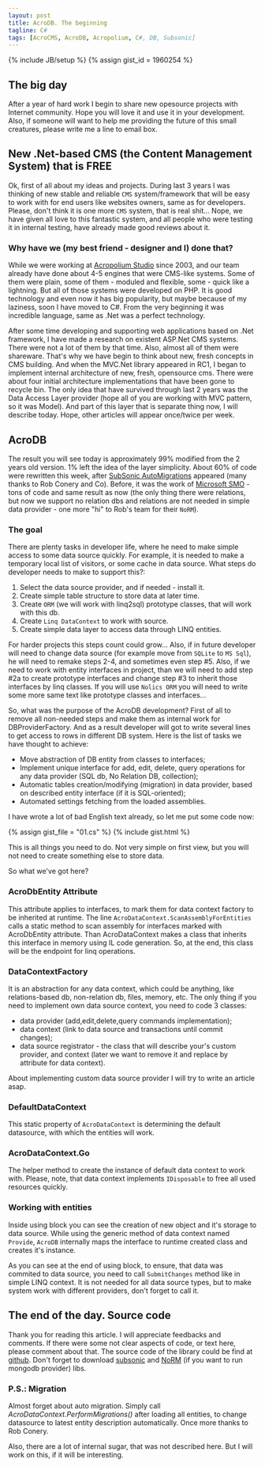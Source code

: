 ```yaml
--- 
layout: post
title: AcroDB. The beginning
tagline: C#
tags: [AcroCMS, AcroDB, Acropolium, C#, DB, Subsonic]
---
```

{% include JB/setup %}
{% assign gist_id = 1960254 %}

## The big day

After a year of hard work I begin to share new opesource projects with Internet community. Hope you will love it and use it in your development. Also, if someone will want to help me providing the future of this small creatures, please write me a line to email box.

## New .Net-based CMS (the Content Management System) that is FREE

Ok, first of all about my ideas and projects. During last 3 years I was thinking of new stable and reliable `CMS` system/framework that will be easy to work with for end users like websites owners, same as for developers. Please, don't think it is one more `CMS` system, that is real shit... Nope, we have given all love to this fantastic system, and all people who were testing it in internal testing, have already made good reviews about it.

### Why have we (my best friend - designer and I) done that?

While we were working at [Acropolium Studio][1] since 2003, and our team already have done about 4-5 engines that were CMS-like systems. Some of them were plain, some of them - moduled and flexible, some - quick like a lightning. But all of those systems were developed on PHP. It is good technology and even now it has big popularity, but maybe because of my laziness, soon I have moved to C#. From the very beginning it was incredible language, same as .Net was a perfect technology.

After some time developing and supporting web applications based on .Net framework, I have made a research on existent ASP.Net CMS systems. There were not a lot of them by that time. Also, almost all of them were shareware. That's why we have begin to think about new, fresh concepts in CMS building. And when the MVC.Net library appeared in RC1, I began to implement internal architecture of new, fresh, opensource cms. There were about four initial architecture implementations that have been gone to recycle bin. The only idea that have survived through last 2 years was the Data Access Layer provider (hope all of you are working with MVC pattern, so it was Model). And part of this layer that is separate thing now, I will describe today. Hope, other articles will appear once/twice per week.

## AcroDB

The result you will see today is approximately 99% modified from the 2 years old version. 1% left the idea of the layer simplicity. About 60% of code were rewritten this week, after [SubSonic AutoMigrations][2] appeared (many thanks to Rob Conery and Co). Before, it was the work of [Microsoft SMO][3] - tons of code and same result as now (the only thing there were relations, but now we support no relation dbs and relations are not needed in simple data provider - one more "hi" to Rob's team for their `NoRM`).

### The goal

There are plenty tasks in developer life, where he need to make simple access to some data source quickly. For example, it is needed to make a temporary local list of visitors, or some cache in data source. What steps do developer needs to make to support this?:

1. Select the data source provider, and if needed - install it.
2. Create simple table structure to store data at later time.
3. Create `ORM` (we will work with linq2sql) prototype classes, that will work with this db.
4. Create `Linq DataContext` to work with source.
5. Create simple data layer to access data through LINQ entities.

For harder projects this steps count could grow... Also, if in future developer will need to change data source (for example move from `SQLite` to `MS Sql`), he will need to remake steps 2-4, and sometimes even step #5. Also, if we need to work with entity interfaces in project, than we will need to add step #2a to create prototype interfaces and change step #3 to inherit those interfaces by linq classes. If you will use `Nolics ORM` you will need to write some more same text like prototype classes and interfaces...

So, what was the purpose of the AcroDB development? First of all to remove all non-needed steps and make them as internal work for DBProviderFactory. And as a result developer will got to write several lines to get access to rows in different DB system. Here is the list of tasks we have thought to achieve:

* Move abstraction of DB entity from classes to interfaces;
* Implement unique interface for add, edit, delete, query operations for any data provider (SQL db, No Relation DB, collection);
* Automatic tables creation/modifying (migration) in data provider, based on described entity interface (if it is SQL-oriented);
* Automated settings fetching from the loaded assemblies.

I have wrote a lot of bad English text already, so let me put some code now:

{% assign gist_file = "01.cs" %}
{% include gist.html %}

This is all things you need to do. Not very simple on first view, but you will not need to create something else to store data.

So what we've got here?

### AcroDbEntity Attribute

This attribute applies to interfaces, to mark them for data context factory to be inherited at runtime. The line `AcroDataContext.ScanAssemblyForEntities` calls a static method to scan assembly for interfaces marked with AcroDbEntity attribute. Than AcroDataContext makes a class that inherits this interface in memory using IL code generation. So, at the end, this class will be the endpoint for linq operations.

### DataContextFactory

It is an abstraction for any data context, which could be anything, like relations-based db, non-relation db, files, memory, etc. The only thing if you need to implement own data source context, you need to code 3 classes:

* data provider (add,edit,delete,query commands implementation);
* data context (link to data source and transactions until commit changes);
* data source registrator - the class that will describe your's custom provider, and context (later we want to remove it and replace by attribute for data context).

About implementing custom data source provider I will try to write an article asap.

### DefaultDataContext

This static property of `AcroDataContext` is determining the default datasource, with which the entities will work.

### AcroDataContext.Go

The helper method to create the instance of default data context to work with. Please, note, that data context implements `IDisposable` to free all used resources quickly.

### Working with entities

Inside using block you can see the creation of new object and it's storage to data source. While using the generic method of data context named `Provide`, `AcroDB` internally maps the interface to runtime created class and creates it's instance.

As you can see at the end of using block, to ensure, that data was commited to data source, you need to call `SubmitChanges` method like in simple LINQ context. It is not needed for all data source types, but to make system work with different providers, don't forget to call it.

## The end of the day. Source code

Thank you for reading this article. I will appreciate feedbacks and comments. If there were some not clear aspects of code, or text here, please comment about that. The source code of the library could be find at [github][4]. Don't forget to download [subsonic][5] and [NoRM][6] (if you want to run mongodb provider) libs.

### P.S.: Migration

Almost forget about auto migration. Simply call <em>AcroDataContext.PerformMigrations()</em> after loading all entities, to change datasource to latest entity description automatically. Once more thanks to Rob Conery.

Also, there are a lot of internal sugar, that was not described here. But I will work on this, if it will be interesting.

[1]: http://www.acropolium.com/                                                                                           "Go to Acropolium Studio"
[2]: http://web.archive.org/web/20101114001027/http://blog.wekeroad.com/2010/03/15/subsonic-migrations-without-subsonic   "Migrations for .NET"
[3]: http://msdn.microsoft.com/en-us/library/ms162169.aspx                                                                "Go to MSDN"
[4]: http://github.com/ioleksiy/AcroDB                                                                                    "Go to Github"
[5]: http://github.com/subsonic/SubSonic-3.0                                                                              "Go to SubSonic Project"
[6]: http://github.com/atheken/NoRM                                                                                       "Go to NoRM Project"